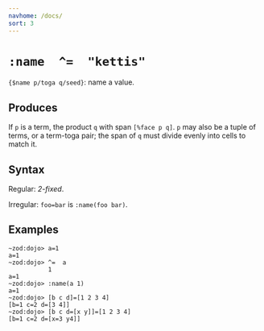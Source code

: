 ```yaml
---
navhome: /docs/
sort: 3
---
```


# `:name  ^=  "kettis"`

`{$name p/toga q/seed}`: name a value.

## Produces

If `p` is a term, the product `q` with span `[%face p q]`.  `p`
may also be a tuple of terms, or a term-toga pair; the span of 
`q` must divide evenly into cells to match it.

## Syntax

Regular: *2-fixed*.

Irregular: `foo=bar` is `:name(foo bar)`.

## Examples

```
~zod:dojo> a=1
a=1
~zod:dojo> ^=  a
           1
a=1
~zod:dojo> :name(a 1)
a=1
~zod:dojo> [b c d]=[1 2 3 4]
[b=1 c=2 d=[3 4]]
~zod:dojo> [b c d=[x y]]=[1 2 3 4]
[b=1 c=2 d=[x=3 y4]]
```
